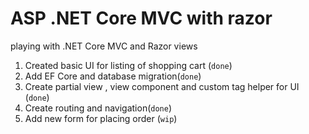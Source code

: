 # ASP .NET Core MVC with razor
playing with .NET Core MVC and Razor views

1. Created basic UI for listing of shopping cart (`done`)
2. Add EF Core and database migration(`done`)
3. Create partial view , view component and custom tag helper for UI (`done`)
4. Create routing and navigation(`done`)
5. Add new form for placing order (`wip`)
